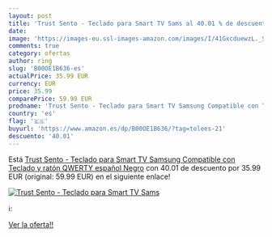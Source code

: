 ```yaml
---
layout: post
title: 'Trust Sento - Teclado para Smart TV Sams al 40.01 % de descuento'
date: 
image: 'https://images-eu.ssl-images-amazon.com/images/I/41GxcduewzL._SL200_.jpg'
comments: true
category: ofertas
author: ring
slug: 'B00OE1B636-es'
actualPrice: 35.99 EUR
currency: EUR
price: 35.99
comparePrice: 59.99 EUR
prodname: 'Trust Sento - Teclado para Smart TV Samsung Compatible con Teclado y ratón  QWERTY español  Negro'
country: 'es'
flag: '🇪🇸'
buyurl: 'https://www.amazon.es/dp/B00OE1B636/?tag=tolees-21'
descuento: '40.01'
---
```


Está [Trust Sento - Teclado para Smart TV Samsung Compatible con Teclado y ratón  QWERTY español  Negro](https://www.amazon.es/dp/B00OE1B636/?tag=tolees-21) con 40.01 de descuento por 35.99 EUR (original: 59.99 EUR) en el siguiente enlace!

[![Trust Sento - Teclado para Smart TV Sams](https://images-eu.ssl-images-amazon.com/images/I/41GxcduewzL._SL200_.jpg)](https://www.amazon.es/dp/B00OE1B636/?tag=tolees-21)

ℹ️:


[Ver la oferta!!](https://www.amazon.es/dp/B00OE1B636/?tag=tolees-21)
